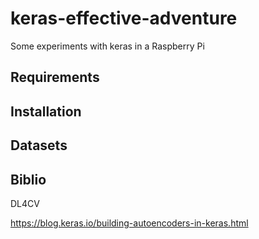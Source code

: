 # keras-effective-adventure

Some experiments with keras in a Raspberry Pi

## Requirements

## Installation

## Datasets

## Biblio

DL4CV

https://blog.keras.io/building-autoencoders-in-keras.html
